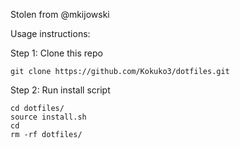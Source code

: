 Stolen from @mkijowski 

Usage instructions:

Step 1: Clone this repo
```
git clone https://github.com/Kokuko3/dotfiles.git
```
Step 2: Run install script
```
cd dotfiles/
source install.sh
cd
rm -rf dotfiles/
```

